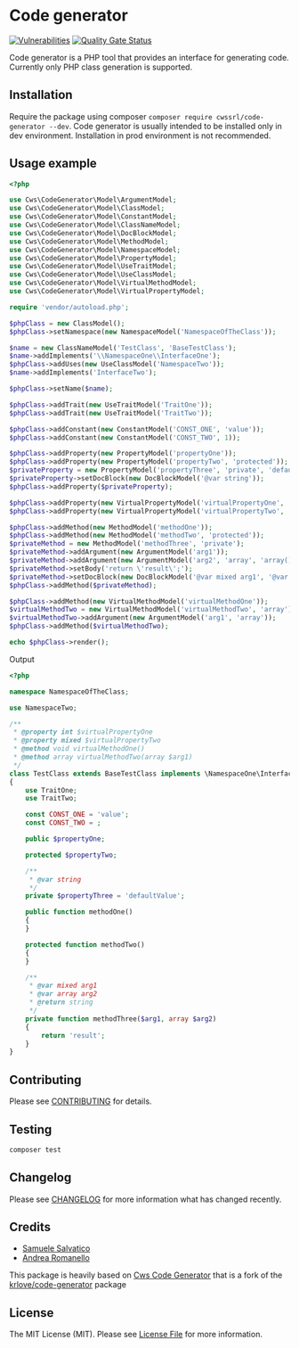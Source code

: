 # Code generator

[![Vulnerabilities](https://sonarcloud.io/api/project_badges/measure?project=cwssrl_code-generator&metric=vulnerabilities)](https://sonarcloud.io/dashboard?id=cwssrl_code-generator) [![Quality Gate Status](https://sonarcloud.io/api/project_badges/measure?project=cwssrl_code-generator&metric=alert_status)](https://sonarcloud.io/dashboard?id=cwssrl_code-generator)

Code generator is a PHP tool that provides an interface for generating code. Currently only PHP class generation is supported.

## Installation
Require the package using composer `composer require cwssrl/code-generator --dev`. Code generator is usually intended to be installed only in dev environment. Installation in prod environment is not recommended.

## Usage example
```php
<?php

use Cws\CodeGenerator\Model\ArgumentModel;
use Cws\CodeGenerator\Model\ClassModel;
use Cws\CodeGenerator\Model\ConstantModel;
use Cws\CodeGenerator\Model\ClassNameModel;
use Cws\CodeGenerator\Model\DocBlockModel;
use Cws\CodeGenerator\Model\MethodModel;
use Cws\CodeGenerator\Model\NamespaceModel;
use Cws\CodeGenerator\Model\PropertyModel;
use Cws\CodeGenerator\Model\UseTraitModel;
use Cws\CodeGenerator\Model\UseClassModel;
use Cws\CodeGenerator\Model\VirtualMethodModel;
use Cws\CodeGenerator\Model\VirtualPropertyModel;

require 'vendor/autoload.php';

$phpClass = new ClassModel();
$phpClass->setNamespace(new NamespaceModel('NamespaceOfTheClass'));

$name = new ClassNameModel('TestClass', 'BaseTestClass');
$name->addImplements('\\NamespaceOne\\InterfaceOne');
$phpClass->addUses(new UseClassModel('NamespaceTwo'));
$name->addImplements('InterfaceTwo');

$phpClass->setName($name);

$phpClass->addTrait(new UseTraitModel('TraitOne'));
$phpClass->addTrait(new UseTraitModel('TraitTwo'));

$phpClass->addConstant(new ConstantModel('CONST_ONE', 'value'));
$phpClass->addConstant(new ConstantModel('CONST_TWO', 1));

$phpClass->addProperty(new PropertyModel('propertyOne'));
$phpClass->addProperty(new PropertyModel('propertyTwo', 'protected'));
$privateProperty = new PropertyModel('propertyThree', 'private', 'defaultValue');
$privateProperty->setDocBlock(new DocBlockModel('@var string'));
$phpClass->addProperty($privateProperty);

$phpClass->addProperty(new VirtualPropertyModel('virtualPropertyOne', 'int'));
$phpClass->addProperty(new VirtualPropertyModel('virtualPropertyTwo', 'mixed'));

$phpClass->addMethod(new MethodModel('methodOne'));
$phpClass->addMethod(new MethodModel('methodTwo', 'protected'));
$privateMethod = new MethodModel('methodThree', 'private');
$privateMethod->addArgument(new ArgumentModel('arg1'));
$privateMethod->addArgument(new ArgumentModel('arg2', 'array', 'array()'));
$privateMethod->setBody('return \'result\';');
$privateMethod->setDocBlock(new DocBlockModel('@var mixed arg1', '@var array arg2', '@return string'));
$phpClass->addMethod($privateMethod);

$phpClass->addMethod(new VirtualMethodModel('virtualMethodOne'));
$virtualMethodTwo = new VirtualMethodModel('virtualMethodTwo', 'array');
$virtualMethodTwo->addArgument(new ArgumentModel('arg1', 'array'));
$phpClass->addMethod($virtualMethodTwo);

echo $phpClass->render();
```

Output

```php
<?php

namespace NamespaceOfTheClass;

use NamespaceTwo;

/**
 * @property int $virtualPropertyOne
 * @property mixed $virtualPropertyTwo
 * @method void virtualMethodOne()
 * @method array virtualMethodTwo(array $arg1)
 */
class TestClass extends BaseTestClass implements \NamespaceOne\InterfaceOne, InterfaceTwo
{
    use TraitOne;
    use TraitTwo;

    const CONST_ONE = 'value';
    const CONST_TWO = ;

    public $propertyOne;

    protected $propertyTwo;

    /**
     * @var string
     */
    private $propertyThree = 'defaultValue';

    public function methodOne()
    {
    }

    protected function methodTwo()
    {
    }

    /**
     * @var mixed arg1
     * @var array arg2
     * @return string
     */
    private function methodThree($arg1, array $arg2)
    {
        return 'result';
    }
}
```

## Contributing

Please see [CONTRIBUTING](CONTRIBUTING.md) for details.

## Testing

``` bash
composer test
```

## Changelog

Please see [CHANGELOG](CHANGELOG.md) for more information what has changed recently.

## Credits

- [Samuele Salvatico](https://www.linkedin.com/in/samuele-salvatico-89527464/)
- [Andrea Romanello](https://www.linkedin.com/in/andrea-romanello/)

This package is heavily based on [Cws Code Generator](https://github.com/cwssrl/code-generator) that is a fork of the [krlove/code-generator](https://github.com/krlove/code-generator) package

## License

The MIT License (MIT). Please see [License File](LICENSE.md) for more information.
